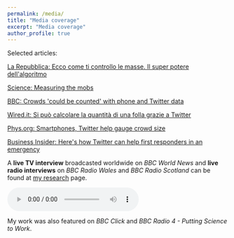 ```yaml
---
permalink: /media/
title: "Media coverage"
excerpt: "Media coverage"
author_profile: true
---
```

Selected articles:

<a href="http://www.repubblica.it/tecnologia/sicurezza/2016/03/31/news/_ecco_come_controllo_le_masse_il_super_potere_dell_algoritmo-136630321/">La Repubblica: Ecco come ti controllo le masse. Il super potere dell'algoritmo</a>

<a href="http://news.sciencemag.org/social-sciences/2015/05/measuring-mobs" target="_blank" rel="noopener">Science: Measuring the mobs</a>

<a href="http://www.bbc.co.uk/news/science-environment-32883015" target="_blank" rel="noopener">BBC: Crowds 'could be counted' with phone and Twitter data</a>

<a href="http://www.wired.it/internet/social-network/2015/06/05/calcolare-folla-twitter/" target="_blank" rel="noopener">Wired.it: Si può calcolare la quantità di una folla grazie a Twitter</a>

<a href="http://phys.org/news/2015-05-smartphones-twitter-gauge-crowd-size.html" target="_blank" rel="noopener">Phys.org: Smartphones, Twitter help gauge crowd size</a>

<a href="http://uk.businessinsider.com/afp-smartphones-twitter-help-gauge-crowd-size-2015-5?r=US" target="_blank" rel="noopener">Business Insider: Here's how Twitter can help first responders in an emergency</a>

A <strong>live TV interview</strong> broadcasted worldwide on <em>BBC World News</em> and <strong>live radio interviews</strong> on<em> BBC Radio Wales</em> and <em>BBC Radio Scotland</em> can be found at <a href="http://www.fedebotta.com/?page_id=128">my research</a> page.

<audio controls>
  <source src="http://federicobotta.github.io/files/Counting Crowds Radio Scotland 27-05-2015.mp3" type="audio/mpeg">
  Your browser does not support the audio element.
</audio>


My work was also featured on <em>BBC Click</em> and <em>BBC Radio 4 - Putting Science to Work</em>.